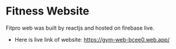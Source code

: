 # Fitness Website

Fitpro web was built by reactjs and hosted on firebase live.
* Here is live link of website: https://gym-web-bcee0.web.app/
